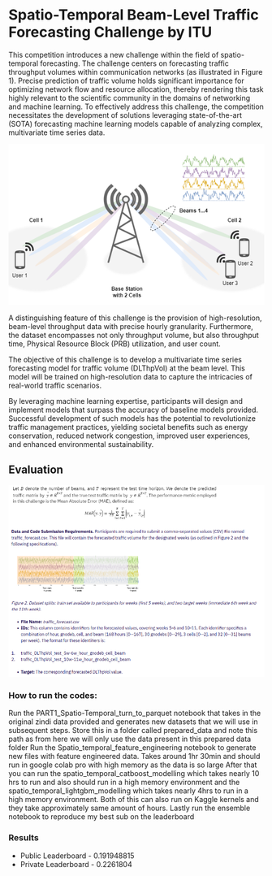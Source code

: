 # Spatio-Temporal Beam-Level Traffic Forecasting Challenge by ITU
This competition introduces a new challenge within the field of spatio-temporal forecasting. The challenge centers on forecasting traffic throughput volumes within communication networks (as illustrated in Figure 1). Precise prediction of traffic volume holds significant importance for optimizing network flow and resource allocation, thereby rendering this task highly relevant to the scientific community in the domains of networking and machine learning. To effectively address this challenge, the competition necessitates the development of solutions leveraging state-of-the-art (SOTA) forecasting machine learning models capable of analyzing complex, multivariate time series data.

![alt text](Images/image.png)

A distinguishing feature of this challenge is the provision of high-resolution, beam-level throughput data with precise hourly granularity. Furthermore, the dataset encompasses not only throughput volume, but also throughput time, Physical Resource Block (PRB) utilization, and user count.

The objective of this challenge is to develop a multivariate time series forecasting model for traffic volume (DLThpVol) at the beam level. This model will be trained on high-resolution data to capture the intricacies of real-world traffic scenarios.

By leveraging machine learning expertise, participants will design and implement models that surpass the accuracy of baseline models provided. Successful development of such models has the potential to revolutionize traffic management practices, yielding societal benefits such as energy conservation, reduced network congestion, improved user experiences, and enhanced environmental sustainability.

## Evaluation
![alt text](Images/image-1.png)

### How to run the codes:
Run the PART1_Spatio-Temporal_turn_to_parquet notebook that takes in the original zindi data provided and generates new datasets that we will use in subsequent steps. Store this in a folder called prepared_data and note this path as from here we will only use the data present in this prepared data folder
Run the Spatio_temporal_feature_engineering notebook to generate new files with feature engineered data. Takes around 1hr 30min and should run in  google colab pro with high memory as the data is so large
After that you can run the spatio_temporal_catboost_modelling which takes nearly 10 hrs to run and also should run in a high memory environment and the spatio_temporal_lightgbm_modelling which takes nearly 4hrs to run in a high memory environment. Both of this can also run on Kaggle kernels and they take approximately same amount of hours.
Lastly run the ensemble notebook to reproduce my best sub on the leaderboard

### Results
* Public Leaderboard - 0.191948815
* Private Leaderboard - 0.2261804